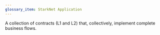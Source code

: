 ```yaml
---
glossary_item: StarkNet Application
---
```

A collection of contracts (L1 and L2) that, collectively, implement complete business flows.